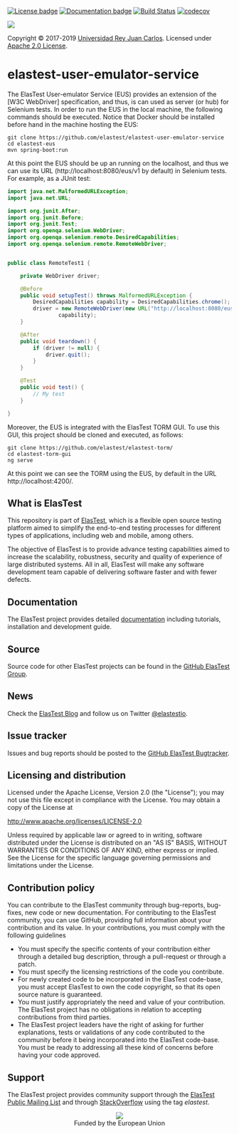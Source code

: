 [![License badge](https://img.shields.io/badge/license-Apache2-green.svg)](http://www.apache.org/licenses/LICENSE-2.0)
[![Documentation badge](https://img.shields.io/badge/docs-latest-brightgreen.svg)](http://elastest.io/docs/)
[![Build Status](https://travis-ci.org/elastest/elastest-user-emulator-service.svg?branch=master)](https://travis-ci.org/elastest/elastest-user-emulator-service)
[![codecov](https://codecov.io/gh/elastest/elastest-user-emulator-service/branch/master/graph/badge.svg)](https://codecov.io/gh/elastest/elastest-user-emulator-service)

[![][ElasTest Logo]][ElasTest]

Copyright © 2017-2019 [Universidad Rey Juan Carlos]. Licensed under
[Apache 2.0 License].

elastest-user-emulator-service
==============================

The ElasTest User-emulator Service (EUS) provides an extension of the [W3C WebDriver] specification, and thus, is can used as server (or hub) for Selenium tests. In order to run the EUS in the local machine, the following commands should be executed. Notice that Docker should be installed before hand in the machine hosting the EUS:  

```
git clone https://github.com/elastest/elastest-user-emulator-service
cd elastest-eus
mvn spring-boot:run
```

At this point the EUS should be up an running on the localhost, and thus we can use its URL (http://localhost:8080/eus/v1 by default) in Selenium tests. For example, as a JUnit test:


```java
import java.net.MalformedURLException;
import java.net.URL;

import org.junit.After;
import org.junit.Before;
import org.junit.Test;
import org.openqa.selenium.WebDriver;
import org.openqa.selenium.remote.DesiredCapabilities;
import org.openqa.selenium.remote.RemoteWebDriver;


public class RemoteTest1 {

    private WebDriver driver;

    @Before
    public void setupTest() throws MalformedURLException {
        DesiredCapabilities capability = DesiredCapabilities.chrome();
        driver = new RemoteWebDriver(new URL("http://localhost:8080/eus/v1"),
                capability);
    }

    @After
    public void teardown() {
        if (driver != null) {
            driver.quit();
        }
    }

    @Test
    public void test() {
        // My test
    }

}
```

Moreover, the EUS is integrated with the ElasTest TORM GUI. To use this GUI, this project should be cloned and executed, as follows:


```
git clone https://github.com/elastest/elastest-torm/
cd elastest-torm-gui
ng serve
```

At this point we can see the TORM using the EUS, by default in the URL http://localhost:4200/.


What is ElasTest
-----------------

This repository is part of [ElasTest], which is a flexible open source testing
platform aimed to simplify the end-to-end testing processes for different types
of applications, including web and mobile, among others.

The objective of ElasTest is to provide advance testing capabilities aimed to
increase the scalability, robustness, security and quality of experience of
large distributed systems. All in all, ElasTest will make any software
development team capable of delivering software faster and with fewer defects.

Documentation
-------------

The ElasTest project provides detailed [documentation][ElasTest Doc] including
tutorials, installation and development guide.

Source
------

Source code for other ElasTest projects can be found in the [GitHub ElasTest
Group].

News
----

Check the [ElasTest Blog] and follow us on Twitter [@elastestio][ElasTest Twitter].

Issue tracker
-------------

Issues and bug reports should be posted to the [GitHub ElasTest Bugtracker].

Licensing and distribution
--------------------------

Licensed under the Apache License, Version 2.0 (the "License");
you may not use this file except in compliance with the License.
You may obtain a copy of the License at

  http://www.apache.org/licenses/LICENSE-2.0

Unless required by applicable law or agreed to in writing, software
distributed under the License is distributed on an "AS IS" BASIS,
WITHOUT WARRANTIES OR CONDITIONS OF ANY KIND, either express or implied.
See the License for the specific language governing permissions and
limitations under the License.

Contribution policy
-------------------

You can contribute to the ElasTest community through bug-reports, bug-fixes,
new code or new documentation. For contributing to the ElasTest community,
you can use GitHub, providing full information about your contribution and its
value. In your contributions, you must comply with the following guidelines

* You must specify the specific contents of your contribution either through a
  detailed bug description, through a pull-request or through a patch.
* You must specify the licensing restrictions of the code you contribute.
* For newly created code to be incorporated in the ElasTest code-base, you
  must accept ElasTest to own the code copyright, so that its open source
  nature is guaranteed.
* You must justify appropriately the need and value of your contribution. The
  ElasTest project has no obligations in relation to accepting contributions
  from third parties.
* The ElasTest project leaders have the right of asking for further
  explanations, tests or validations of any code contributed to the community
  before it being incorporated into the ElasTest code-base. You must be ready
  to addressing all these kind of concerns before having your code approved.

Support
-------

The ElasTest project provides community support through the [ElasTest Public
Mailing List] and through [StackOverflow] using the tag *elastest*.


<p align="center">
  <img src="http://elastest.io/images/logos_elastest/ue_logo-small.png"><br>
  Funded by the European Union
</p>

[Apache 2.0 License]: http://www.apache.org/licenses/LICENSE-2.0
[ElasTest]: http://elastest.io/
[ElasTest Blog]: http://elastest.io/blog/
[ElasTest Doc]: http://elastest.io/docs/
[ElasTest Logo]: http://elastest.io/images/logos_elastest/elastest-logo-gray-small.png
[ElasTest Public Mailing List]: https://groups.google.com/forum/#!forum/elastest-users
[ElasTest Twitter]: https://twitter.com/elastestio
[GitHub ElasTest Group]: https://github.com/elastest
[GitHub ElasTest Bugtracker]: https://github.com/elastest/bugtracker
[StackOverflow]: http://stackoverflow.com/questions/tagged/elastest
[Universidad Rey Juan Carlos]: https://www.urjc.es/
